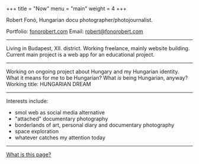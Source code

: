 +++
title = "Now"
menu = "main"
weight = 4
+++

Robert Fonó, Hungarian docu photographer/photojournalist.

Portfolio: [fonorobert.com](https://fonorobert.com)
Email: [robert@fonorobert.com](mailto:robert@fonorobert.com)

---

Living in Budapest, XII. district. Working freelance, mainly website building. Current main project is a web app for an educational project.

---

Working on ongoing project about Hungary and my Hungarian identity. What it means for me to be Hungarian? What *is* being Hungarian, anyway? Working title: HUNGARIAN DREAM

---

Interests include:
- smol web as social media alternative
- "attached" documentary photography
- borderlands of art, personal diary and documentary photography
- space exploration
- whatever catches my attention today

---

[What is this page?](https://nownownow.com/about)
